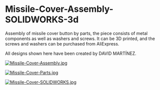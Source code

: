 # Missile-Cover-Assembly-SOLIDWORKS-3d
Assembly of missile cover button by parts, the piece consists of metal components as well as washers and screws. It can be 3D printed, and the screws and washers can be purchased from AliExpress.

All designs shown here have been created by DAVID MARTÍNEZ.


[![Missile-Cover-Assembly.jpg](https://i.postimg.cc/ZRw5zX2M/Missile-Cover-Assembly.jpg)](https://postimg.cc/sQZrpHVY)


[![Missile-Cover-Parts.jpg](https://i.postimg.cc/G2DnqVrD/Missile-Cover-Parts.jpg)](https://postimg.cc/YGtPSXv2)


[![Missile-Cover-SOLIDWORKS.jpg](https://i.postimg.cc/cJqmfbD2/Missile-Cover-SOLIDWORKS.jpg)](https://postimg.cc/cvmwSXGB)



